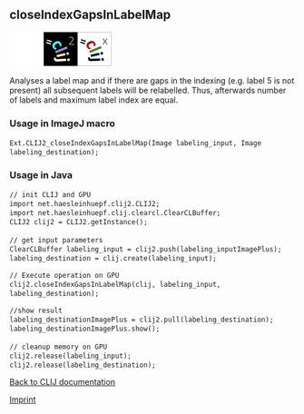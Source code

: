 ## closeIndexGapsInLabelMap
<img src="images/mini_empty_logo.png"/><img src="images/mini_clij2_logo.png"/><img src="images/mini_clijx_logo.png"/>

Analyses a label map and if there are gaps in the indexing (e.g. label 5 is not present) all 
subsequent labels will be relabelled. Thus, afterwards number of labels and maximum label index are equal.


### Usage in ImageJ macro
```
Ext.CLIJ2_closeIndexGapsInLabelMap(Image labeling_input, Image labeling_destination);
```


### Usage in Java
```
// init CLIJ and GPU
import net.haesleinhuepf.clij2.CLIJ2;
import net.haesleinhuepf.clij.clearcl.ClearCLBuffer;
CLIJ2 clij2 = CLIJ2.getInstance();

// get input parameters
ClearCLBuffer labeling_input = clij2.push(labeling_inputImagePlus);
labeling_destination = clij.create(labeling_input);
```

```
// Execute operation on GPU
clij2.closeIndexGapsInLabelMap(clij, labeling_input, labeling_destination);
```

```
//show result
labeling_destinationImagePlus = clij2.pull(labeling_destination);
labeling_destinationImagePlus.show();

// cleanup memory on GPU
clij2.release(labeling_input);
clij2.release(labeling_destination);
```


[Back to CLIJ documentation](https://clij.github.io/)

[Imprint](https://clij.github.io/imprint)
